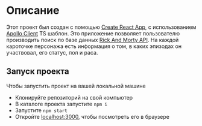# Описание

Этот проект был создан с помощью [Create React App](https://github.com/facebook/create-react-app), с использованием [Apollo Client](https://www.apollographql.com/docs/react/) TS шаблон. Это приложение позволяет пользователю производить поиск по базе данных [Rick And Morty API](https://rickandmortyapi.com/documentation/). На каждой кароточке персонажа есть информация о том, в каких эпизодах он участвовал, его статус, пол и раса.

## Запуск проекта

Чтобы запустить проект на вашей локальной машине

- Клонируйте репозиторий на свой компьютер
- В каталоге проекта запустите `npm i`
- Запустите `npm start`
- Откройте [localhost:3000](http://localhost:3000/), чтобы посмотреть его в браузере
